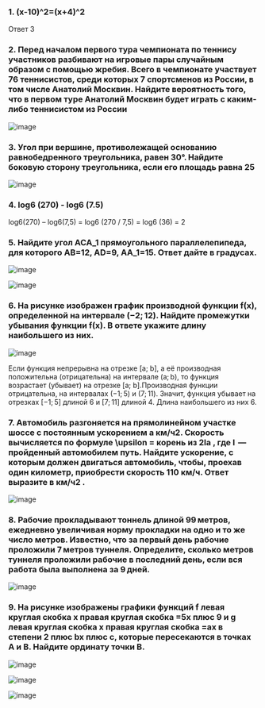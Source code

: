 ### 1. (x-10)^2=(x+4)^2
Ответ 3
### 2. Перед началом первого тура чемпионата по теннису участников разбивают на игровые пары случайным образом с помощью жребия. Всего в чемпионате участвует 76 теннисистов, среди которых 7 спортсменов из России, в том числе Анатолий Москвин. Найдите вероятность того, что в первом туре Анатолий Москвин будет играть с каким-либо теннисистом из России
![image](https://user-images.githubusercontent.com/97444278/152638757-54c3ea71-106f-49be-b101-4c225011dd6b.png)
### 3. Угол при вершине, противолежащей основанию равнобедренного треугольника, равен 30°. Найдите боковую сторону треугольника, если его площадь равна 25
![image](https://user-images.githubusercontent.com/97444278/152638820-13661221-0034-4fa4-bd10-8946a5a404eb.png)
### 4. log6 (270) - log6 (7.5)
log6(270) –  log6(7,5) = log6 (270 / 7,5) = log6 (36) = 2
### 5. Найдите угол ACA_1 прямоугольного параллелепипеда, для которого AB=12, AD=9, AA_1=15. Ответ дайте в градусах.
![image](https://user-images.githubusercontent.com/97444278/152638884-705b3045-bdeb-4ab2-b84f-6b5394866bf5.png)

![image](https://user-images.githubusercontent.com/97444278/152638880-57a443e4-3993-4542-81bb-4a4c0c3cbe19.png)

### 6. На рисунке изображен график производной функции f(x), определенной на интервале (−2; 12). Найдите промежутки убывания функции f(x). В ответе укажите длину наибольшего из них.
![image](https://user-images.githubusercontent.com/97444278/152639106-444287b9-c802-471c-b9b8-09e461758509.png)

Если функция непрерывна на отрезке [a; b], а её производная положительна (отрицательна) на интервале (a; b), то функция возрастает (убывает) на отрезке [a; b].Производная функции отрицательна, на интервалах (−1; 5) и (7; 11). Значит, функция убывает на отрезках [−1; 5] длиной 6 и [7; 11] длиной 4. Длина наибольшего из них 6.

### 7. Автомобиль разгоняется на прямолинейном участке шоссе с постоянным ускорением a км/ч2. Скорость вычисляется по формуле \upsilon = корень из 2la , где l  — пройденный автомобилем путь. Найдите ускорение, с которым должен двигаться автомобиль, чтобы, проехав один километр, приобрести скорость 110 км/ч. Ответ выразите в км/ч2 .

![image](https://user-images.githubusercontent.com/97444278/152639160-a530e4e0-fbee-4645-93c5-00c6f5962043.png)

### 8. Рабочие прокладывают тоннель длиной 99 метров, ежедневно увеличивая норму прокладки на одно и то же число метров. Известно, что за первый день рабочие проложили 7 метров туннеля. Определите, сколько метров туннеля проложили рабочие в последний день, если вся работа была выполнена за 9 дней.

![image](https://user-images.githubusercontent.com/97444278/152639186-e267ca91-14f5-4759-b75e-77aa4a188b2e.png)

### 9. На рисунке изображены графики функций f левая круглая скобка x правая круглая скобка =5x плюс 9 и g левая круглая скобка x правая круглая скобка =ax в степени 2 плюс bx плюс c, которые пересекаются в точках A и B. Найдите ординату точки B.

![image](https://user-images.githubusercontent.com/97444278/152639224-71349f68-feed-4e0c-915d-6bcf1ee9c3bb.png)

![image](https://user-images.githubusercontent.com/97444278/152639248-909100a9-829e-43b7-bece-2b0f7fc82e39.png)

![image](https://user-images.githubusercontent.com/97444278/152639251-3d202438-3377-48f9-b0f6-e78ef524e58f.png)

